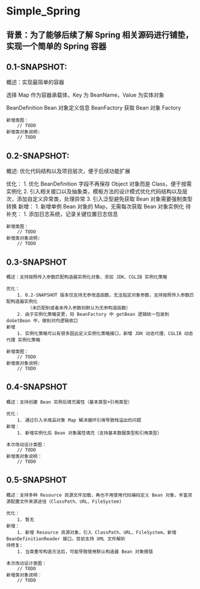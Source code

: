 # Simple_Spring
## 背景：为了能够后续了解 Spring 相关源码进行铺垫，实现一个简单的 Spring 容器

## 0.1-SNAPSHOT: 
  
  概述：实现最简单的容器
  
  选择 Map 作为容器承载体，Key 为 BeanName，Value 为实体对象

  BeanDefinition Bean 对象定义信息
  BeanFactory 获取 Bean 对象 Factory 

    新增类图：
        // TODO
    新增类对象说明:
        // TODO

## 0.2-SNAPSHOT:
  
  概述: 优化代码结构以及项目层次，便于后续功能扩展
  
  优化：
    1. 优化 BeanDefinition 字段不再保存 Object 对象而是 Class，便于按需实例化
    2. 引入相关接口以及抽象类，模板方法的设计模式优化代码结构以及层次，添加自定义异常类，处理异常
    3. 引入泛型避免获取 Bean 对象需要强制类型转换
  新增：
    1. 新增单例 Bean 对象的 Map，无需每次获取 Bean 对象实例化
  待补充：
    1. 添加日志系统，记录关键位置日志信息

    新增类图：
        // TODO
    新增类对象说明:
        // TODO

## 0.3-SNAPSHOT

    概述：支持按照传入参数匹配构造器实例化对象、添加 JDK、CGLIB 实例化策略

    优化：
        1. 0.2-SNAPSHOT 版本仅支持无参改造函数，无法指定对象参数，支持按照传入参数匹配构造器实例化
            （未匹配到或者未传入参数则默认为无参构造函数）
        2. 由于实例化策略变更，将 BeanFactory 中 getBean 逻辑统一包装到 doGetBean 中，做到对内逻辑收口
    新增
        1. 实例化策略可以有很多因此定义实例化策略接口，新增 JDK 动态代理、CGLIB 动态代理 实例化策略

    新增类图：
        // TODO
    新增类对象说明:
        // TODO

## 0.4-SNAPSHOT

    概述：支持创建 Bean 实例后填充属性（基本类型+引用类型）

    优化：
        1. 通过引入半成品对象 Map 解决循环引用导致栈溢出的问题
    新增：
        1. 新增实例化后 Bean 对象属性填充（支持基本数据类型和引用类型）

    本次改动设计类图：
        // TODO
    新增类对象说明：
        // TODO

## 0.5-SNAPSHOT

    概述：支持多种 Resource 资源文件加载，再也不用使用代码编码定义 Bean 对象，丰富资源配置文件来源途径（ClassPath、URL、FileSystem)

    优化：
        1. 暂无
    新增：
        1. 新增 Resource 资源对象，引入 ClassPath、URL、FileSystem，新增 BeanDefinitionReader 接口，目前支持 XML 文件解析
    待修复:
        1. 当类重写构造方法后，可能导致使用默认构造器 Bean 对象报错

    本次改动设计类图：
        // TODO
    新增类对象说明：
        // TODO